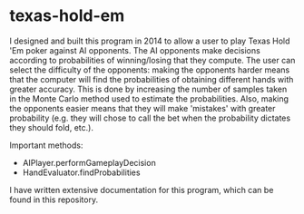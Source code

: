 # texas-hold-em
I designed and built this program in 2014 to allow a user to play Texas Hold 'Em poker against AI opponents. The AI opponents make decisions according to probabilities of winning/losing that they compute. The user can select the difficulty of the opponents: making the opponents harder means that the computer will find the probabilities of obtaining different hands with greater accuracy. This is done by increasing the number of samples taken in the Monte Carlo method used to estimate the probabilities. Also, making the opponents easier means that they will make 'mistakes' with greater probability (e.g. they will chose to call the bet when the probability dictates they should fold, etc.).

Important methods:
* AIPlayer.performGameplayDecision
* HandEvaluator.findProbabilities

I have written extensive documentation for this program, which can be found in this repository.
